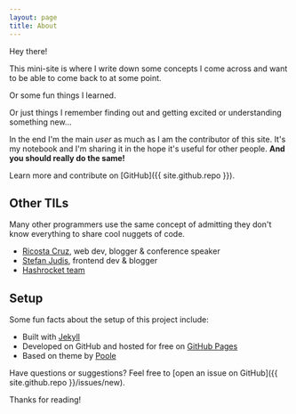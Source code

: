 ```yaml
---
layout: page
title: About
---
```


Hey there! 

This mini-site is where I write down some concepts I come across and want to be able to come back to at some point. 

Or some fun things I learned. 

Or just things I remember finding out and getting excited or understanding something new... 

In the end I'm the main *user* as much as I am the contributor of this site. It's my notebook and I'm sharing it in the hope it's useful for other people. **And you should really do the same!**

Learn more and contribute on [GitHub]({{ site.github.repo }}).

## Other TILs

Many other programmers use the same concept of admitting they don't know everything to share cool nuggets of code.

* [Ricosta Cruz](https://ricostacruz.com/til/), web dev, blogger & conference speaker
* [Stefan Judis](https://www.stefanjudis.com/today-i-learned/), frontend dev & blogger
* [Hashrocket team](https://til.hashrocket.com/javascript)

## Setup

Some fun facts about the setup of this project include:

* Built with [Jekyll](http://jekyllrb.com)
* Developed on GitHub and hosted for free on [GitHub Pages](https://pages.github.com)
* Based on theme by [Poole](https://github.com/poole/hyde)

Have questions or suggestions? Feel free to [open an issue on GitHub]({{ site.github.repo }}/issues/new).

Thanks for reading!
